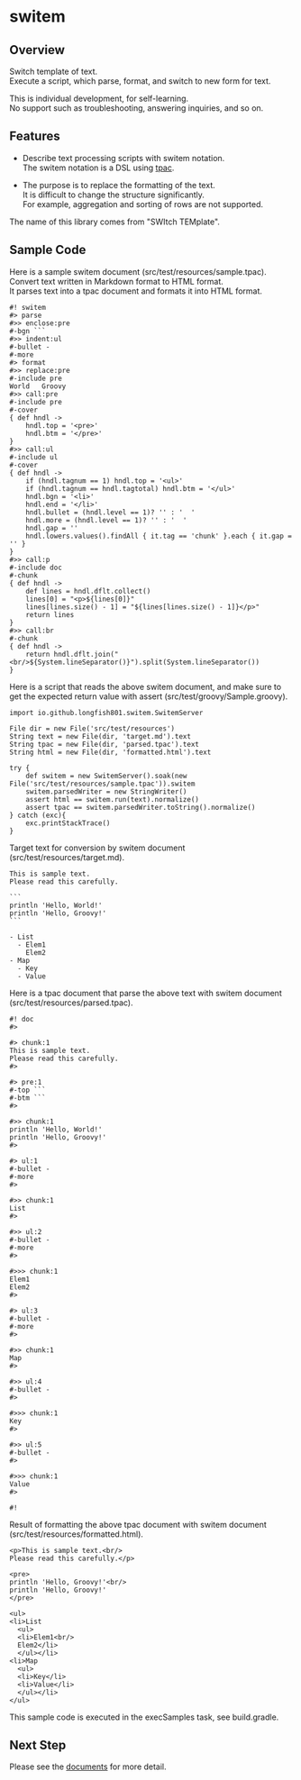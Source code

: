 ﻿# switem

## Overview

Switch template of text.  
Execute a script, which parse, format, and switch to new form for text.

This is individual development, for self-learning.  
No support such as troubleshooting, answering inquiries, and so on.

## Features

* Describe text processing scripts with switem notation.  
  The switem notation is a DSL using [tpac](/tpac/).

* The purpose is to replace the formatting of the text.  
  It is difficult to change the structure significantly.  
  For example, aggregation and sorting of rows are not supported.

The name of this library comes from "SWItch TEMplate".

## Sample Code

Here is a sample switem document (src/test/resources/sample.tpac).  
Convert text written in Markdown format to HTML format.  
It parses text into a tpac document and formats it into HTML format.

```
#! switem
#> parse
#>> enclose:pre
#-bgn ```
#>> indent:ul
#-bullet - 
#-more   
#> format
#>> replace:pre
#-include pre
World	Groovy
#>> call:pre
#-include pre
#-cover
{ def hndl ->
	hndl.top = '<pre>'
	hndl.btm = '</pre>'
}
#>> call:ul
#-include ul
#-cover
{ def hndl ->
	if (hndl.tagnum == 1) hndl.top = '<ul>'
	if (hndl.tagnum == hndl.tagtotal) hndl.btm = '</ul>'
	hndl.bgn = '<li>'
	hndl.end = '</li>'
	hndl.bullet = (hndl.level == 1)? '' : '  '
	hndl.more = (hndl.level == 1)? '' : '  '
	hndl.gap = ''
	hndl.lowers.values().findAll { it.tag == 'chunk' }.each { it.gap = '' }
}
#>> call:p
#-include doc
#-chunk
{ def hndl ->
	def lines = hndl.dflt.collect()
	lines[0] = "<p>${lines[0]}"
	lines[lines.size() - 1] = "${lines[lines.size() - 1]}</p>"
	return lines
}
#>> call:br
#-chunk
{ def hndl ->
	return hndl.dflt.join("<br/>${System.lineSeparator()}").split(System.lineSeparator())
}
```

Here is a script that reads the above switem document, and make sure to get the expected return value with assert (src/test/groovy/Sample.groovy).

```
import io.github.longfish801.switem.SwitemServer

File dir = new File('src/test/resources')
String text = new File(dir, 'target.md').text
String tpac = new File(dir, 'parsed.tpac').text
String html = new File(dir, 'formatted.html').text

try {
	def switem = new SwitemServer().soak(new File('src/test/resources/sample.tpac')).switem
	switem.parsedWriter = new StringWriter()
	assert html == switem.run(text).normalize()
	assert tpac == switem.parsedWriter.toString().normalize()
} catch (exc){
	exc.printStackTrace()
}
```

Target text for conversion by switem document (src/test/resources/target.md).

``````
This is sample text.
Please read this carefully.

```
println 'Hello, World!'
println 'Hello, Groovy!'
```

- List
  - Elem1
    Elem2
- Map
  - Key
  - Value
``````

Here is a tpac document that parse the above text with switem document (src/test/resources/parsed.tpac).

```
#! doc
#>

#> chunk:1
This is sample text.
Please read this carefully.
#>

#> pre:1
#-top ```
#-btm ```
#>

#>> chunk:1
println 'Hello, World!'
println 'Hello, Groovy!'
#>

#> ul:1
#-bullet - 
#-more   
#>

#>> chunk:1
List
#>

#>> ul:2
#-bullet - 
#-more   
#>

#>>> chunk:1
Elem1
Elem2
#>

#> ul:3
#-bullet - 
#-more   
#>

#>> chunk:1
Map
#>

#>> ul:4
#-bullet - 
#>

#>>> chunk:1
Key
#>

#>> ul:5
#-bullet - 
#>

#>>> chunk:1
Value
#>

#!

```

Result of formatting the above tpac document with switem document (src/test/resources/formatted.html).

```
<p>This is sample text.<br/>
Please read this carefully.</p>

<pre>
println 'Hello, Groovy!'<br/>
println 'Hello, Groovy!'
</pre>

<ul>
<li>List
  <ul>
  <li>Elem1<br/>
  Elem2</li>
  </ul></li>
<li>Map
  <ul>
  <li>Key</li>
  <li>Value</li>
  </ul></li>
</ul>
```

This sample code is executed in the execSamples task, see build.gradle.

## Next Step

Please see the [documents](https://longfish801.github.io/maven/switem/) for more detail.


